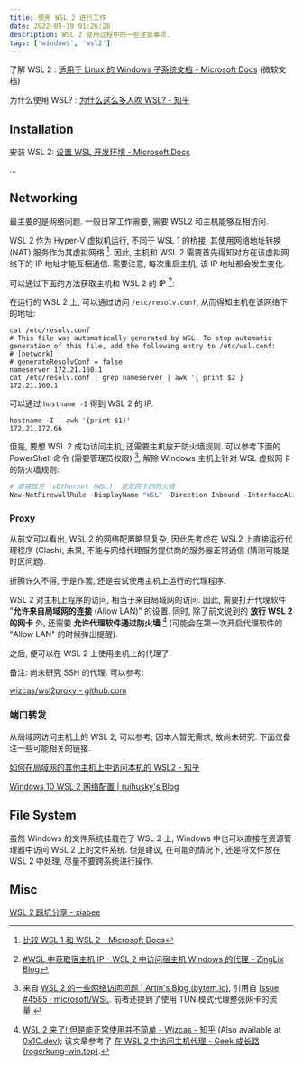 ```yaml
---
title: 使用 WSL 2 进行工作
date: 2022-05-19 01:26:28
description: WSL 2 使用过程中的一些注意事项.
tags: ['windows', 'wsl2']
---
```


了解 WSL 2 : [适用于 Linux 的 Windows 子系统文档 - Microsoft Docs](https://docs.microsoft.com/zh-cn/windows/wsl/) (微软文档)

为什么使用 WSL? : [为什么这么多人吹 WSL? - 知乎](https://www.zhihu.com/question/393170756)

## Installation

安装 WSL 2: [设置 WSL 开发环境 - Microsoft Docs](https://docs.microsoft.com/zh-cn/windows/wsl/setup/environment)

...

## Networking

最主要的是网络问题. 一般日常工作需要, 需要 WSL2 和主机能够互相访问.

WSL 2 作为 Hyper-V 虚拟机运行, 不同于 WSL 1 的桥接, 其使用网络地址转换 (NAT) 服务作为其虚拟网络 [^compare-versions]. 因此, 主机和 WSL 2 需要首先得知对方在该虚拟网络下的 IP 地址才能互相通信. 需要注意, 每次重启主机, 该 IP 地址都会发生变化.


可以通过下面的方法获取主机和 WSL 2 的 IP [^get-ip]:

在运行的 WSL 2 上, 可以通过访问  `/etc/resolv.conf`, 从而得知主机在该网络下的地址:

```shell{outputLines: 2-5,7}
cat /etc/resolv.conf
# This file was automatically generated by WSL. To stop automatic generation of this file, add the following entry to /etc/wsl.conf:
# [network]
# generateResolvConf = false
nameserver 172.21.160.1
cat /etc/resolv.conf | grep nameserver | awk '{ print $2 }
172.21.160.1
```


可以通过 `hostname -I` 得到 WSL 2 的 IP.

```shell{outputLines: 2}
hostname -I | awk '{print $1}'
172.21.172.66 
```

但是, 要想 WSL 2 成功访问主机, 还需要主机放开防火墙规则. 可以参考下面的 PowerShell 命令 (需要管理员权限) [^disable-win-firewall], 解除 Windows 主机上针对 WSL 虚拟网卡的防火墙规则:

```powershell
# 直接放开 `vEthernet (WSL)` 这张网卡的防火墙
New-NetFirewallRule -DisplayName "WSL" -Direction Inbound -InterfaceAlias "vEthernet (WSL)" -Action Allow
```


### Proxy

从前文可以看出, WSL 2 的网络配置略显复杂, 因此先考虑在 WSL2 上直接运行代理程序 (Clash), 未果, 不能与网络代理服务提供商的服务器正常通信 (猜测可能是时区问题).

折腾许久不得, 于是作罢, 还是尝试使用主机上运行的代理程序.

WSL 2 对主机上程序的访问, 相当于来自局域网的访问. 因此, 需要打开代理软件 "**允许来自局域网的连接** (Allow LAN)" 的设置. 同时, 除了前文说到的 **放行 WSL 2 的网卡** 外, 还需要 **允许代理软件通过防火墙** [^pass-firewall] (可能会在第一次开启代理软件的 "Allow LAN" 的时候弹出提醒).

之后, 便可以在 WSL 2 上使用主机上的代理了.


备注: 尚未研究 SSH 的代理. 可以参考:

[wizcas/wsl2proxy - github.com](https://github.com/wizcas/wsl2proxy)

### 端口转发

从局域网访问主机上的 WSL 2, 可以参考; 因本人暂无需求, 故尚未研究. 下面仅备注一些可能相关的链接.

[如何在局域网的其他主机上中访问本机的 WSL2 - 知乎](https://zhuanlan.zhihu.com/p/425312804)

[Windows 10 WSL 2 网络配置 | ruihusky's Blog](https://ruihusky.github.io/ruihusky/posts/2020-12-11_wsl2-net-config/)


[^compare-versions]: [比较 WSL 1 和 WSL 2 - Microsoft Docs](https://docs.microsoft.com/zh-cn/windows/wsl/compare-versions)


[^get-ip]: [#WSL 中获取宿主机 IP - WSL 2 中访问宿主机 Windows 的代理 - ZingLix Blog](https://zinglix.xyz/2020/04/18/wsl2-proxy/#wsl-中获取宿主机-ip)


[^disable-win-firewall]: 来自 [WSL 2 的一些网络访问问题 | Artin's Blog (bytem.io)](https://bytem.io/posts/wsl2-network-tricks/), 引用自 [Issue #4585 · microsoft/WSL](https://github.com/microsoft/WSL/issues/4585). 前者还提到了使用 TUN 模式代理整张网卡的流量.


[^pass-firewall]: [WSL 2 来了! 但是能正常使用并不简单 - Wizcas - 知乎](https://zhuanlan.zhihu.com/p/144583887) (Also available at [0x1C.dev](https://0x1c.dev/blog/dev/make-wsl2-right/)); 该文章参考了 [在 WSL 2 中访问主机代理 - Geek 成长路 (rogerkung-win.top)](https://blog.rogerkung-win.top/posts/38819/).

## File System

虽然 Windows 的文件系统挂载在了 WSL 2 上, Windows 中也可以直接在资源管理器中访问 WSL 2 上的文件系统. 但是建议, 在可能的情况下, 还是将文件放在 WSL 2 中处理, 尽量不要跨系统进行操作.

## Misc

[WSL 2 踩坑分享 - xiabee](https://xiabee.cn/coding/wsl2/)

